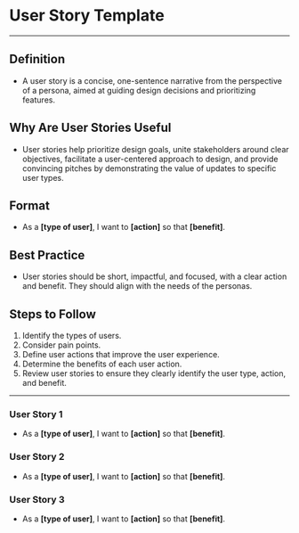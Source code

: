 
# User Story Template

---

## Definition

* A user story is a concise, one-sentence narrative from the perspective of a persona, aimed at guiding design decisions and prioritizing features.

## Why Are User Stories Useful

* User stories help prioritize design goals, unite stakeholders around clear objectives, facilitate a user-centered approach to design, and provide convincing pitches by demonstrating the value of updates to specific user types.

## Format

* As a **[type of user]**, I want to **[action]** so that **[benefit]**.

## Best Practice

* User stories should be short, impactful, and focused, with a clear action and benefit. They should align with the needs of the personas.

## Steps to Follow

1. Identify the types of users.
2. Consider pain points.
3. Define user actions that improve the user experience.
4. Determine the benefits of each user action.
5. Review user stories to ensure they clearly identify the user type, action, and benefit.

---

### User Story 1

* As a **[type of user]**, I want to **[action]** so that **[benefit]**.

### User Story 2

* As a **[type of user]**, I want to **[action]** so that **[benefit]**.

### User Story 3

* As a **[type of user]**, I want to **[action]** so that **[benefit]**.

